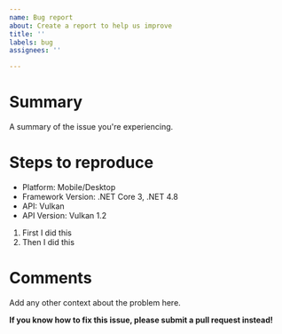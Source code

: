 ```yaml
---
name: Bug report
about: Create a report to help us improve
title: ''
labels: bug
assignees: ''

---
```


# Summary
A summary of the issue you're experiencing.

# Steps to reproduce
- Platform: Mobile/Desktop
- Framework Version: .NET Core 3, .NET 4.8
- API: Vulkan
- API Version: Vulkan 1.2
1. First I did this
2. Then I did this

# Comments
Add any other context about the problem here.

**__If you know how to fix this issue, please submit a pull request instead!__**
